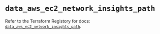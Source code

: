 # `data_aws_ec2_network_insights_path`

Refer to the Terraform Registory for docs: [`data_aws_ec2_network_insights_path`](https://registry.terraform.io/providers/hashicorp/aws/5.14.0/docs/data-sources/ec2_network_insights_path).
